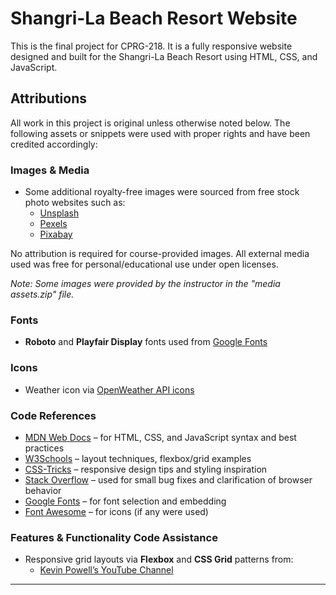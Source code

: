 # Shangri-La Beach Resort Website

This is the final project for CPRG-218. It is a fully responsive website designed and built for the Shangri-La Beach Resort using HTML, CSS, and JavaScript.

## Attributions

All work in this project is original unless otherwise noted below. The following assets or snippets were used with proper rights and have been credited accordingly:

### Images & Media

- Some additional royalty-free images were sourced from free stock photo websites such as:
  - [Unsplash](https://unsplash.com)
  - [Pexels](https://www.pexels.com)
  - [Pixabay](https://pixabay.com)

No attribution is required for course-provided images. All external media used was free for personal/educational use under open licenses.

*Note: Some images were provided by the instructor in the "media assets.zip" file.*

### Fonts

- **Roboto** and **Playfair Display** fonts used from [Google Fonts](https://fonts.google.com/)

### Icons

- Weather icon via [OpenWeather API icons](https://openweathermap.org/weather-conditions)

### Code References

- [MDN Web Docs](https://developer.mozilla.org/) – for HTML, CSS, and JavaScript syntax and best practices  
- [W3Schools](https://www.w3schools.com/) – layout techniques, flexbox/grid examples  
- [CSS-Tricks](https://css-tricks.com/) – responsive design tips and styling inspiration  
- [Stack Overflow](https://stackoverflow.com/) – used for small bug fixes and clarification of browser behavior  
- [Google Fonts](https://fonts.google.com/) – for font selection and embedding  
- [Font Awesome](https://fontawesome.com/) – for icons (if any were used)


### Features & Functionality Code Assistance

- Responsive grid layouts via **Flexbox** and **CSS Grid** patterns from:  
  - [Kevin Powell’s YouTube Channel](https://www.youtube.com/kepowob)  

---


